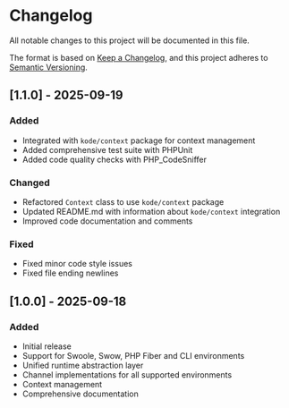 # Changelog

All notable changes to this project will be documented in this file.

The format is based on [Keep a Changelog](https://keepachangelog.com/en/1.0.0/),
and this project adheres to [Semantic Versioning](https://semver.org/spec/v2.0.0.html).

## [1.1.0] - 2025-09-19

### Added
- Integrated with `kode/context` package for context management
- Added comprehensive test suite with PHPUnit
- Added code quality checks with PHP_CodeSniffer

### Changed
- Refactored `Context` class to use `kode/context` package
- Updated README.md with information about `kode/context` integration
- Improved code documentation and comments

### Fixed
- Fixed minor code style issues
- Fixed file ending newlines

## [1.0.0] - 2025-09-18

### Added
- Initial release
- Support for Swoole, Swow, PHP Fiber and CLI environments
- Unified runtime abstraction layer
- Channel implementations for all supported environments
- Context management
- Comprehensive documentation